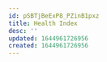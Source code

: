 ```yaml
---
id: pSBTjBeExP8_PZinB1pxz
title: Health Index
desc: ''
updated: 1644961726956
created: 1644961726956
---
```


